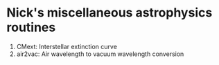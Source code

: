 # Nick's miscellaneous astrophysics routines

1) CMext: Interstellar extinction curve
2) air2vac: Air wavelength to vacuum wavelength conversion

